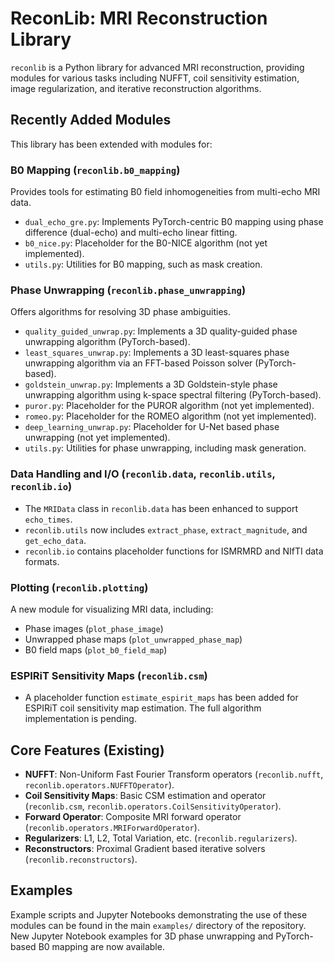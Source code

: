 # ReconLib: MRI Reconstruction Library

`reconlib` is a Python library for advanced MRI reconstruction, providing modules for various tasks including NUFFT, coil sensitivity estimation, image regularization, and iterative reconstruction algorithms.

## Recently Added Modules

This library has been extended with modules for:

### B0 Mapping (`reconlib.b0_mapping`)
Provides tools for estimating B0 field inhomogeneities from multi-echo MRI data.
-   `dual_echo_gre.py`: Implements PyTorch-centric B0 mapping using phase difference (dual-echo) and multi-echo linear fitting.
-   `b0_nice.py`: Placeholder for the B0-NICE algorithm (not yet implemented).
-   `utils.py`: Utilities for B0 mapping, such as mask creation.

### Phase Unwrapping (`reconlib.phase_unwrapping`)
Offers algorithms for resolving 3D phase ambiguities.
-   `quality_guided_unwrap.py`: Implements a 3D quality-guided phase unwrapping algorithm (PyTorch-based).
-   `least_squares_unwrap.py`: Implements a 3D least-squares phase unwrapping algorithm via an FFT-based Poisson solver (PyTorch-based).
-   `goldstein_unwrap.py`: Implements a 3D Goldstein-style phase unwrapping algorithm using k-space spectral filtering (PyTorch-based).
-   `puror.py`: Placeholder for the PUROR algorithm (not yet implemented).
-   `romeo.py`: Placeholder for the ROMEO algorithm (not yet implemented).
-   `deep_learning_unwrap.py`: Placeholder for U-Net based phase unwrapping (not yet implemented).
-   `utils.py`: Utilities for phase unwrapping, including mask generation.

### Data Handling and I/O (`reconlib.data`, `reconlib.utils`, `reconlib.io`)
-   The `MRIData` class in `reconlib.data` has been enhanced to support `echo_times`.
-   `reconlib.utils` now includes `extract_phase`, `extract_magnitude`, and `get_echo_data`.
-   `reconlib.io` contains placeholder functions for ISMRMRD and NIfTI data formats.

### Plotting (`reconlib.plotting`)
A new module for visualizing MRI data, including:
-   Phase images (`plot_phase_image`)
-   Unwrapped phase maps (`plot_unwrapped_phase_map`)
-   B0 field maps (`plot_b0_field_map`)

### ESPIRiT Sensitivity Maps (`reconlib.csm`)
-   A placeholder function `estimate_espirit_maps` has been added for ESPIRiT coil sensitivity map estimation. The full algorithm implementation is pending.

## Core Features (Existing)
-   **NUFFT**: Non-Uniform Fast Fourier Transform operators (`reconlib.nufft`, `reconlib.operators.NUFFTOperator`).
-   **Coil Sensitivity Maps**: Basic CSM estimation and operator (`reconlib.csm`, `reconlib.operators.CoilSensitivityOperator`).
-   **Forward Operator**: Composite MRI forward operator (`reconlib.operators.MRIForwardOperator`).
-   **Regularizers**: L1, L2, Total Variation, etc. (`reconlib.regularizers`).
-   **Reconstructors**: Proximal Gradient based iterative solvers (`reconlib.reconstructors`).

## Examples
Example scripts and Jupyter Notebooks demonstrating the use of these modules can be found in the main `examples/` directory of the repository. New Jupyter Notebook examples for 3D phase unwrapping and PyTorch-based B0 mapping are now available.
